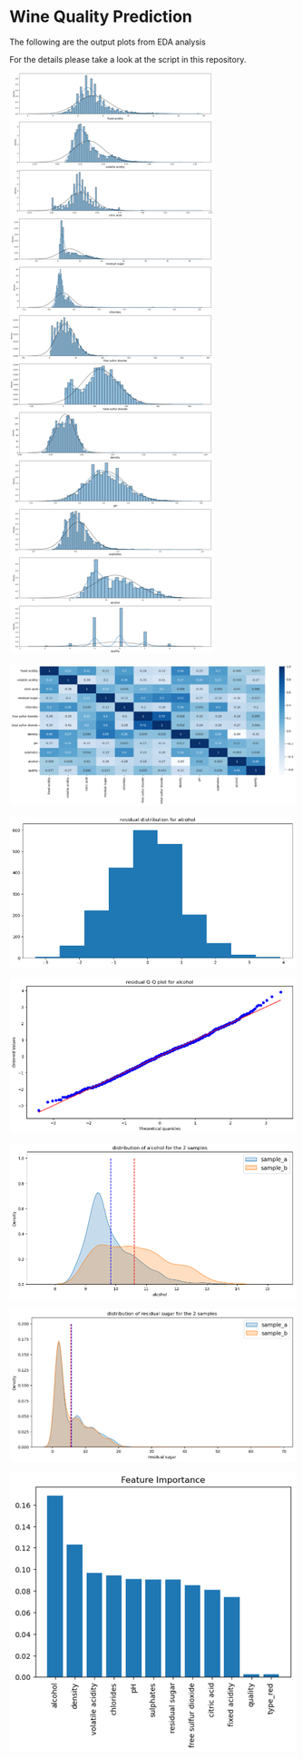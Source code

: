 # Wine Quality Prediction

The following are the output plots from EDA analysis

For the details please take a look at the script in this repository.

![](01_univariate_distribution.png)

![](02_corr_heapmap.png)

![](03_residual_distribution_alcohol.png)

![](04_residual_qq_plot_alcohol.png)

![](05_dist_alcohol_2_samples.png)

![](06_dist_residual_sugar_2_samples.png)

![](07_feature_importance.png)
